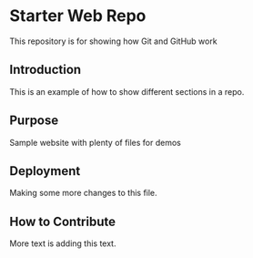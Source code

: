 # Starter Web Repo

This repository is for showing how Git and GitHub work

## Introduction

This is an example of how to show different sections in a repo.

## Purpose

Sample website with plenty of files for demos

## Deployment

Making some more changes to this file.

## How to Contribute

More text is adding this text.